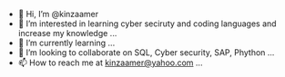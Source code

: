 - 👋 Hi, I’m @kinzaamer
- 👀 I’m interested in learning cyber seciruty and coding languages and increase my knowledge ...
- 🌱 I’m currently learning ...
- 💞️ I’m looking to collaborate on SQL, Cyber security, SAP, Phython ...
- 📫 How to reach me at kinzaamer@yahoo.com ...

<!---
kinzaamer/kinzaamer is a ✨ special ✨ repository because its `README.md` (this file) appears on your GitHub profile.
You can click the Preview link to take a look at your changes.
--->
